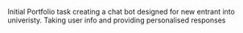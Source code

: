 Initial Portfolio task creating a chat bot designed for new entrant into univeristy. Taking user info and providing personalised responses
